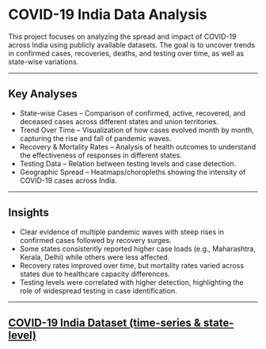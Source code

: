 # COVID-19 India Data Analysis

This project focuses on analyzing the spread and impact of COVID-19 across India using publicly available datasets. The goal is to uncover trends in confirmed cases, recoveries, deaths, and testing over time, as well as state-wise variations.

---
## Key Analyses
* State-wise Cases – Comparison of confirmed, active, recovered, and deceased cases across different states and union territories.
* Trend Over Time – Visualization of how cases evolved month by month, capturing the rise and fall of pandemic waves.
* Recovery & Mortality Rates – Analysis of health outcomes to understand the effectiveness of responses in different states.
* Testing Data – Relation between testing levels and case detection.
* Geographic Spread – Heatmaps/choropleths showing the intensity of COVID-19 cases across India.

---
## Insights

* Clear evidence of multiple pandemic waves with steep rises in confirmed cases followed by recovery surges.
* Some states consistently reported higher case loads (e.g., Maharashtra, Kerala, Delhi) while others were less affected.
* Recovery rates improved over time, but mortality rates varied across states due to healthcare capacity differences.
* Testing levels were correlated with higher detection, highlighting the role of widespread testing in case identification.

---
## [COVID-19 India Dataset (time-series & state-level)](https://www.kaggle.com/datasets/sudalairajkumar/covid19-in-india?select=covid_vaccine_statewise.csv)
